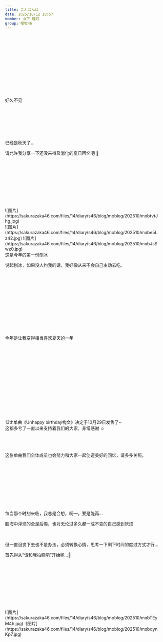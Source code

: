 ```yaml
---
title: こんばんは
date: 2025/10/12 18:57
member: 山下 瞳月
group: 樱坂46
---
```


<br>
<br>
<br>
<br>
<br>
<br>
<br>
<br>
<br>
<br>
<br>
<br>
好久不见

<br>
<br>
<br>
<br>
<br>
<br>
<br>
<br>
已经是秋天了…

请允许我分享一下还没来得及消化的夏日回忆吧 🍂

<br>
<br>
<br>
<br>
<br>
<br>
<br>
<br>
<br>
![图片](https://sakurazaka46.com/files/14/diary/s46/blog/moblog/202510/mobtvtJhg.jpg)

<br>
![图片](https://sakurazaka46.com/files/14/diary/s46/blog/moblog/202510/mobe5Lz42.jpg)
![图片](https://sakurazaka46.com/files/14/diary/s46/blog/moblog/202510/mobJsSwz0.jpg)

<br>
这是今年的第一份刨冰

说起刨冰，如果没人约我的话，我好像从来不会自己主动去吃。

<br>
<br>
<br>
<br>
<br>
<br>
<br>
<br>
<br>
<br>
<br>
<br>
今年是让我变得相当喜欢夏天的一年

<br>
<br>
<br>
<br>
<br>
<br>
<br>
<br>
<br>
<br>
<br>
<br>
<br>
<br>
<br>
<br>
13th单曲《Unhappy birthday构文》决定于10月29日发售了~

<br>
这都多亏了一直以来支持着我们的大家，非常感谢 ☺︎︎

<br>
<br>
<br>
<br>
<br>
这张单曲我们全体成员也会努力和大家一起创造美好的回忆，请多多关照。

<br>
<br>
<br>
<br>
<br>
<br>
<br>
<br>
<br>
<br>
<br>
每当那个时刻来临，我总是会想，啊—。要是能再…

脑海中浮现的全是后悔，也对无论过多久都一成不变的自己感到厌烦

<br>
<br>
但一直沮丧下去也不是办法，必须转换心情，思考一下剩下时间的度过方式才行…

首先得从“请和我拍照吧”开始呢…🤦

<br>
<br>
<br>
<br>
<br>
<br>
<br>
<br>
<br>
![图片](https://sakurazaka46.com/files/14/diary/s46/blog/moblog/202510/mobTEyM4h.jpg)
![图片](https://sakurazaka46.com/files/14/diary/s46/blog/moblog/202510/mobqynKp7.jpg)

<br>
<br>
<br>
<br>
<br>
<br>
<br>
<br>
<br>
<br>
<br>
<br>
<br>
<br>
<br>
<br>
<br>
<br>
<br>
<br>